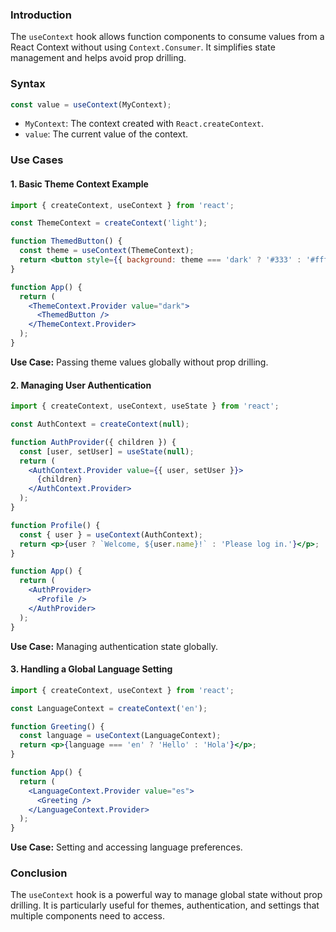 ### Introduction

The `useContext` hook allows function components to consume values from a React Context without using `Context.Consumer`. It simplifies state management and helps avoid prop drilling.

### Syntax

```jsx
const value = useContext(MyContext);
```

- `MyContext`: The context created with `React.createContext`.
- `value`: The current value of the context.

### Use Cases

#### 1. Basic Theme Context Example

```jsx
import { createContext, useContext } from 'react';

const ThemeContext = createContext('light');

function ThemedButton() {
  const theme = useContext(ThemeContext);
  return <button style={{ background: theme === 'dark' ? '#333' : '#fff' }}>Theme Button</button>;
}

function App() {
  return (
    <ThemeContext.Provider value="dark">
      <ThemedButton />
    </ThemeContext.Provider>
  );
}
```

**Use Case:** Passing theme values globally without prop drilling.

#### 2. Managing User Authentication

```jsx
import { createContext, useContext, useState } from 'react';

const AuthContext = createContext(null);

function AuthProvider({ children }) {
  const [user, setUser] = useState(null);
  return (
    <AuthContext.Provider value={{ user, setUser }}>
      {children}
    </AuthContext.Provider>
  );
}

function Profile() {
  const { user } = useContext(AuthContext);
  return <p>{user ? `Welcome, ${user.name}!` : 'Please log in.'}</p>;
}

function App() {
  return (
    <AuthProvider>
      <Profile />
    </AuthProvider>
  );
}
```

**Use Case:** Managing authentication state globally.

#### 3. Handling a Global Language Setting

```jsx
import { createContext, useContext } from 'react';

const LanguageContext = createContext('en');

function Greeting() {
  const language = useContext(LanguageContext);
  return <p>{language === 'en' ? 'Hello' : 'Hola'}</p>;
}

function App() {
  return (
    <LanguageContext.Provider value="es">
      <Greeting />
    </LanguageContext.Provider>
  );
}
```

**Use Case:** Setting and accessing language preferences.

### Conclusion

The `useContext` hook is a powerful way to manage global state without prop drilling. It is particularly useful for themes, authentication, and settings that multiple components need to access.